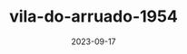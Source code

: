 ---
layout: note-image
parent: ..
title: vila-do-arruado-1954
date: 2023-09-17
metatitle: Vila do Arruado
categories: imagem, vila do arruado, warp
description: Vila do Arruado
year: 1954
cover-image: https://www.historiadorecife.com/images/cover.jpg
---